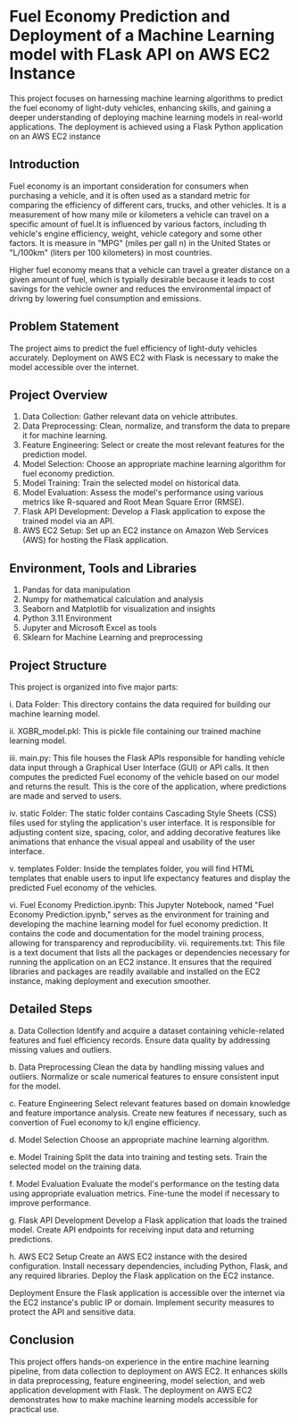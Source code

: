 # Fuel Economy Prediction and Deployment of a Machine Learning model with FLask API on AWS EC2 Instance
This project focuses on harnessing machine learning algorithms to predict the fuel economy of light-duty vehicles, enhancing skills, and gaining a deeper understanding of deploying machine learning models in real-world applications. The deployment is achieved using a Flask Python application on an AWS EC2 instance

## Introduction
Fuel economy is an important consideration for consumers when purchasing a vehicle, and it is often used as a standard metric for comparing the efficiency of different cars, trucks, and other vehicles. It is a measurement of how many mile or kilometers a vehicle can travel on a specific amount of fuel.It is influenced by various factors, including th vehicle's engine efficiency, weight, vehicle category and some other factors. It is measure in "MPG" (miles per gall n) in the United States or "L/100km" (liters per 100 kilometers) in most countries.

Higher fuel economy means that a vehicle can travel a greater distance on a given amount of fuel, which is typially desirable because it leads to cost savings for the vehicle owner and reduces the environmental impact of drivng by lowering fuel consumption and emissions.


## Problem Statement
The project aims to predict the fuel efficiency of light-duty vehicles accurately.
Deployment on AWS EC2 with Flask is necessary to make the model accessible over the internet.

## Project Overview
1. Data Collection: Gather relevant data on vehicle attributes.
2. Data Preprocessing: Clean, normalize, and transform the data to prepare it for machine learning.
3. Feature Engineering: Select or create the most relevant features for the prediction model.
4. Model Selection: Choose an appropriate machine learning algorithm for fuel economy prediction.
5. Model Training: Train the selected model on historical data.
6. Model Evaluation: Assess the model's performance using various metrics like R-squared and Root Mean Square Error (RMSE).
7. Flask API Development: Develop a Flask application to expose the trained model via an API.
8. AWS EC2 Setup: Set up an EC2 instance on Amazon Web Services (AWS) for hosting the Flask application.

## Environment, Tools and Libraries
1. Pandas for data manipulation 
2. Numpy for mathematical calculation and analysis 
3. Seaborn and Matplotlib for visualization and insights
4. Python 3.11 Environment 
5. Jupyter and Microsoft Excel as tools  
6. Sklearn for Machine Learning and preprocessing

## Project Structure
This project is organized into five major parts:

i.    Data Folder: This directory contains the data required for building our machine learning model.

ii.   XGBR_model.pkl: This is pickle file containing our trained machine learning model.

iii.  main.py: This file houses the Flask APIs responsible for handling vehicle data input through a Graphical User Interface (GUI) or API calls. It then computes the predicted Fuel economy of the vehicle based on our model and returns the result. This is the core of the application, where predictions are made and served to users.

iv.   static Folder: The static folder contains Cascading Style Sheets (CSS) files used for styling the application's user interface. It is responsible for adjusting content size, spacing, color, and adding decorative features like animations that enhance the visual appeal and usability of the user interface.

v.    templates Folder: Inside the templates folder, you will find HTML templates that enable users to input life expectancy features and display the predicted Fuel economy of the vehicles.

vi.   Fuel Economy Prediction.ipynb: This Jupyter Notebook, named "Fuel Economy Prediction.ipynb," serves as the environment for training and developing the machine learning model for fuel economy prediction. It contains the code and documentation for the model training process, allowing for transparency and reproducibility.
vii.  requirements.txt: This file is a text document that lists all the packages or dependencies necessary for running the application on an EC2 instance. It ensures that the required libraries and packages are readily available and installed on the EC2 instance, making deployment and execution smoother.

## Detailed Steps
a. Data Collection
Identify and acquire a dataset containing vehicle-related features and fuel efficiency records.
Ensure data quality by addressing missing values and outliers.

b. Data Preprocessing
Clean the data by handling missing values and outliers.
Normalize or scale numerical features to ensure consistent input for the model.

c. Feature Engineering
Select relevant features based on domain knowledge and feature importance analysis.
Create new features if necessary, such as convertion of Fuel economy to k/l engine efficiency.

d. Model Selection
Choose an appropriate machine learning algorithm.

e. Model Training
Split the data into training and testing sets.
Train the selected model on the training data.

f. Model Evaluation
Evaluate the model's performance on the testing data using appropriate evaluation metrics.
Fine-tune the model if necessary to improve performance.

g. Flask API Development
Develop a Flask application that loads the trained model.
Create API endpoints for receiving input data and returning predictions.

h. AWS EC2 Setup
Create an AWS EC2 instance with the desired configuration.
Install necessary dependencies, including Python, Flask, and any required libraries.
Deploy the Flask application on the EC2 instance.

Deployment
Ensure the Flask application is accessible over the internet via the EC2 instance's public IP or domain.
Implement security measures to protect the API and sensitive data.

## Conclusion
This project offers hands-on experience in the entire machine learning pipeline, from data collection to deployment on AWS EC2.
It enhances skills in data preprocessing, feature engineering, model selection, and web application development with Flask.
The deployment on AWS EC2 demonstrates how to make machine learning models accessible for practical use.
